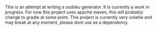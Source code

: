 This is an attempt at writing a sudoku generator. It is currently a work in progress. For now this project uses apache maven, this will probably change to gradle at some point. This project is currently very volatile and may break at any moment, please dont use as a dependency.
